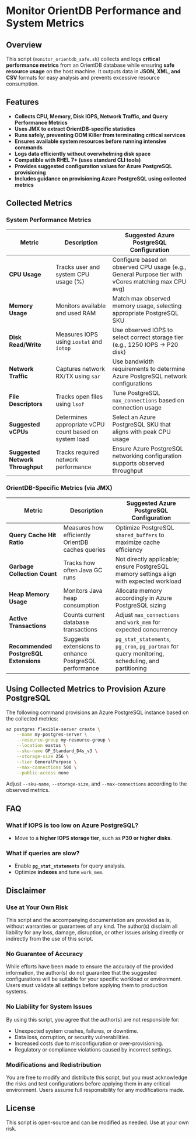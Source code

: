 # Monitor OrientDB Performance and System Metrics

## Overview
This script (`monitor_orientdb_safe.sh`) collects and logs **critical performance metrics** from an OrientDB database while ensuring **safe resource usage** on the host machine. It outputs data in **JSON, XML, and CSV** formats for easy analysis and prevents excessive resource consumption.

## Features
- **Collects CPU, Memory, Disk IOPS, Network Traffic, and Query Performance Metrics**
- **Uses JMX to extract OrientDB-specific statistics**
- **Runs safely, preventing OOM Killer from terminating critical services**
- **Ensures available system resources before running intensive commands**
- **Logs data efficiently without overwhelming disk space**
- **Compatible with RHEL 7+ (uses standard CLI tools)**
- **Provides suggested configuration values for Azure PostgreSQL provisioning**
- **Includes guidance on provisioning Azure PostgreSQL using collected metrics**

## Collected Metrics
### **System Performance Metrics**
| Metric | Description | Suggested Azure PostgreSQL Configuration |
|--------|-------------|--------------------------------|
| **CPU Usage** | Tracks user and system CPU usage (%) | Configure based on observed CPU usage (e.g., General Purpose tier with vCores matching max CPU avg) |
| **Memory Usage** | Monitors available and used RAM | Match max observed memory usage, selecting appropriate PostgreSQL SKU |
| **Disk Read/Write** | Measures IOPS using `iostat` and `iotop` | Use observed IOPS to select correct storage tier (e.g., 1250 IOPS -> P20 disk) |
| **Network Traffic** | Captures network RX/TX using `sar` | Use bandwidth requirements to determine Azure PostgreSQL network configurations |
| **File Descriptors** | Tracks open files using `lsof` | Tune PostgreSQL `max_connections` based on connection usage |
| **Suggested vCPUs** | Determines appropriate vCPU count based on system load | Select an Azure PostgreSQL SKU that aligns with peak CPU usage |
| **Suggested Network Throughput** | Tracks required network performance | Ensure Azure PostgreSQL networking configuration supports observed throughput |

### **OrientDB-Specific Metrics (via JMX)**
| Metric | Description | Suggested Azure PostgreSQL Configuration |
|--------|-------------|--------------------------------|
| **Query Cache Hit Ratio** | Measures how efficiently OrientDB caches queries | Optimize PostgreSQL `shared_buffers` to maximize cache efficiency |
| **Garbage Collection Count** | Tracks how often Java GC runs | Not directly applicable; ensure PostgreSQL memory settings align with expected workload |
| **Heap Memory Usage** | Monitors Java heap consumption | Allocate memory accordingly in Azure PostgreSQL sizing |
| **Active Transactions** | Counts current database transactions | Adjust `max_connections` and `work_mem` for expected concurrency |
| **Recommended PostgreSQL Extensions** | Suggests extensions to enhance PostgreSQL performance | `pg_stat_statements`, `pg_cron`, `pg_partman` for query monitoring, scheduling, and partitioning |

## Using Collected Metrics to Provision Azure PostgreSQL
The following command provisions an Azure PostgreSQL instance based on the collected metrics:
```bash
az postgres flexible-server create \
    --name my-postgres-server \
    --resource-group my-resource-group \
    --location eastus \
    --sku-name GP_Standard_D4s_v3 \
    --storage-size 256 \
    --tier GeneralPurpose \
    --max-connections 500 \
    --public-access none
```
Adjust `--sku-name`, `--storage-size`, and `--max-connections` according to the observed metrics.

## FAQ
### **What if IOPS is too low on Azure PostgreSQL?**
- Move to a **higher IOPS storage tier**, such as **P30 or higher disks**.

### **What if queries are slow?**
- Enable **`pg_stat_statements`** for query analysis.
- Optimize **indexes** and tune `work_mem`.

## Disclaimer

### Use at Your Own Risk

This script and the accompanying documentation are provided as is, without warranties or guarantees of any kind. The author(s) disclaim all liability for any loss, damage, disruption, or other issues arising directly or indirectly from the use of this script.

### No Guarantee of Accuracy

While efforts have been made to ensure the accuracy of the provided information, the author(s) do not guarantee that the suggested configurations will be suitable for your specific workload or environment. Users must validate all settings before applying them to production systems.

### No Liability for System Issues

By using this script, you agree that the author(s) are not responsible for:

- Unexpected system crashes, failures, or downtime.
- Data loss, corruption, or security vulnerabilities.
- Increased costs due to misconfiguration or over-provisioning.
- Regulatory or compliance violations caused by incorrect settings.

### Modifications and Redistribution

You are free to modify and distribute this script, but you must acknowledge the risks and test configurations before applying them in any critical environment. Users assume full responsibility for any modifications made.

## License
This script is open-source and can be modified as needed. Use at your own risk.
